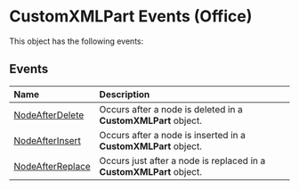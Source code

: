
# CustomXMLPart Events (Office)
This object has the following events:

## Events



|**Name**|**Description**|
|:-----|:-----|
|[NodeAfterDelete](430d2eed-afc3-8798-1478-2146351cefcc.md)|Occurs after a node is deleted in a  **CustomXMLPart** object.|
|[NodeAfterInsert](7ea1ce05-9992-608b-bac9-95f5d80ff586.md)|Occurs after a node is inserted in a  **CustomXMLPart** object.|
|[NodeAfterReplace](acb4a1d6-7928-5f6b-938a-1e56ea3db1b3.md)|Occurs just after a node is replaced in a  **CustomXMLPart** object.|
